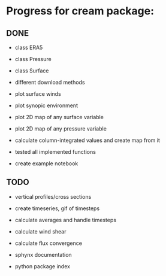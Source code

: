 # Progress for cream package: 


## DONE 

- class ERA5
- class Pressure 
- class Surface

- different download methods 
- plot surface winds 
- plot synopic environment 
- plot 2D map of any surface variable
- plot 2D map of any pressure variable 
- calculate column-integrated values and create map from it 

- tested all implemented functions
- create example notebook


## TODO 

 
- vertical profiles/cross sections 

- create timeseries, gif of timesteps 
- calculate averages and  handle timesteps 

- calculate wind shear 
- calculate flux convergence 

- sphynx documentation 
- python package index 
